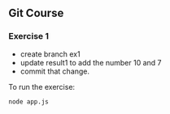## Git Course

### Exercise 1

- create branch ex1
- update result1 to add the number 10 and 7
- commit that change.

To run the exercise:
```
node app.js
```
